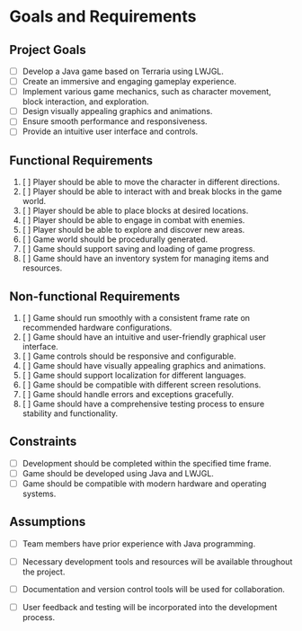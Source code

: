# Goals and Requirements

## Project Goals

- [ ] Develop a Java game based on Terraria using LWJGL.
- [ ] Create an immersive and engaging gameplay experience.
- [ ] Implement various game mechanics, such as character movement, block interaction, and exploration.
- [ ] Design visually appealing graphics and animations.
- [ ] Ensure smooth performance and responsiveness.
- [ ] Provide an intuitive user interface and controls.

## Functional Requirements

1. [ ] Player should be able to move the character in different directions.
2. [ ] Player should be able to interact with and break blocks in the game world.
3. [ ] Player should be able to place blocks at desired locations.
4. [ ] Player should be able to engage in combat with enemies.
5. [ ] Player should be able to explore and discover new areas.
6. [ ] Game world should be procedurally generated.
7. [ ] Game should support saving and loading of game progress.
9. [ ] Game should have an inventory system for managing items and resources.

## Non-functional Requirements

1. [ ] Game should run smoothly with a consistent frame rate on recommended hardware configurations.
2. [ ] Game should have an intuitive and user-friendly graphical user interface.
3. [ ] Game controls should be responsive and configurable.
4. [ ] Game should have visually appealing graphics and animations.
5. [ ] Game should support localization for different languages.
6. [ ] Game should be compatible with different screen resolutions.
7. [ ] Game should handle errors and exceptions gracefully.
8. [ ] Game should have a comprehensive testing process to ensure stability and functionality.

## Constraints

- [ ] Development should be completed within the specified time frame.
- [ ] Game should be developed using Java and LWJGL.
- [ ] Game should be compatible with modern hardware and operating systems.

## Assumptions

- [ ] Team members have prior experience with Java programming.
- [ ] Necessary development tools and resources will be available throughout the project.
- [ ] Documentation and version control tools will be used for collaboration.
- [ ] User feedback and testing will be incorporated into the development process.

